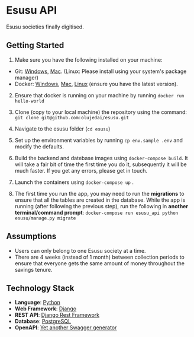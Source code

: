 # Esusu API
Esusu societies finally digitised.


## Getting Started
1. Make sure you have the following installed on your machine:
* Git: [Windows](https://git-scm.com/download/win), [Mac](https://git-scm.com/download/mac). (Linux: Please install using your system's package manager)
* Docker: [Windows](https://docs.docker.com/docker-for-windows/install/), [Mac](https://docs.docker.com/docker-for-mac/install/), [Linux](https://docs.docker.com/install/linux/docker-ce/ubuntu/) (ensure you have the latest version).

2. Ensure that docker is running on your machine by running ```docker run hello-world``` 

3. Clone (copy to your local machine) the repository using the command:
```git clone git@github.com:olujedai/esusu.git```

4. Navigate to the esusu folder (```cd esusu```)

5. Set up the environment variables by running ```cp env.sample .env``` and modify the defaults.

6. Build the backend and datebase images using ```docker-compose build```.
It will take a fair bit of time the first time you do it, subsequently it will be much faster. If you get any errors, please get in touch.  

7. Launch the containers using ```docker-compose up``` .

8. The first time you run the app, you may need to run the **migrations** to ensure that all the tables are created in the database. While the app is running (after following the previous step), run the following in **another terminal/command prompt**: 
```docker-compose run esusu_api python esusu/manage.py migrate```

## Assumptions
* Users can only belong to one Esusu society at a time.
* There are 4 weeks (instead of 1 month) between collection periods to ensure that everyone gets the same amount of money throughout the savings tenure.

## Technology Stack
* **Language**: [Python](https://www.python.org/)
* **Web Framework**: [Django](https://www.djangoproject.com/)
* **REST API**: [Django Rest Framework](https://django-rest-framework.org/)
* **Database**: [PostgreSQL](https://www.postgresql.org/)
* **OpenAPI**: [Yet another Swagger generator](https://github.com/axnsan12/drf-yasg/)

